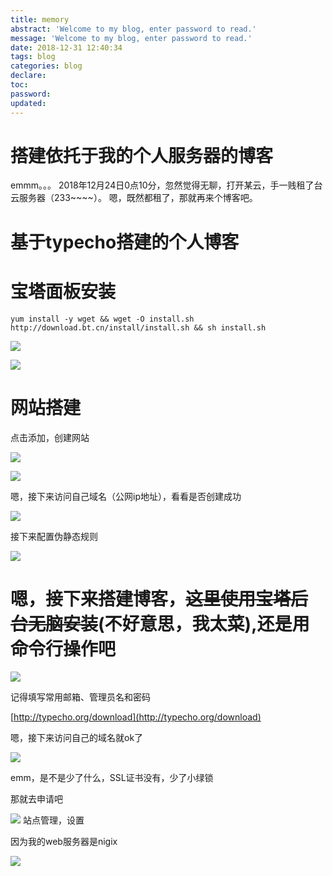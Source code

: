 ```yaml
---
title: memory
abstract: 'Welcome to my blog, enter password to read.'
message: 'Welcome to my blog, enter password to read.'
date: 2018-12-31 12:40:34
tags: blog
categories: blog
declare:
toc:
password:
updated:
---
```



# 搭建依托于我的个人服务器的博客

emmm。。。 2018年12月24日0点10分，忽然觉得无聊，打开某云，手一贱租了台云服务器（233~~~~）。
嗯，既然都租了，那就再来个博客吧。


# 基于typecho搭建的个人博客

# 宝塔面板安装

```
yum install -y wget && wget -O install.sh http://download.bt.cn/install/install.sh && sh install.sh
```

![](https://i.imgur.com/7k0eFLi.png)

![](https://i.imgur.com/MLaYQzB.png)


# 网站搭建

点击添加，创建网站

![](https://i.imgur.com/rPTqZ0n.png)

![](https://i.imgur.com/dcCn02Y.png)

嗯，接下来访问自己域名（公网ip地址），看看是否创建成功

![](https://i.imgur.com/iNutNVu.png)

接下来配置伪静态规则

![](https://i.imgur.com/oDZ2Kti.png)


# 嗯，接下来搭建博客，~~这里使用宝塔后台无脑安装~~(不好意思，我太菜),还是用命令行操作吧

![](https://i.imgur.com/M4TkXvL.png)

记得填写常用邮箱、管理员名和密码

[http://typecho.org/download](http://typecho.org/download)

嗯，接下来访问自己的域名就ok了

![](https://i.imgur.com/60Pwc6P.png)


emm，是不是少了什么，SSL证书没有，少了小绿锁

那就去申请吧

![](https://i.imgur.com/VxD0APt.png)
站点管理，设置

因为我的web服务器是nigix

![](https://i.imgur.com/W2Ld2PJ.png)